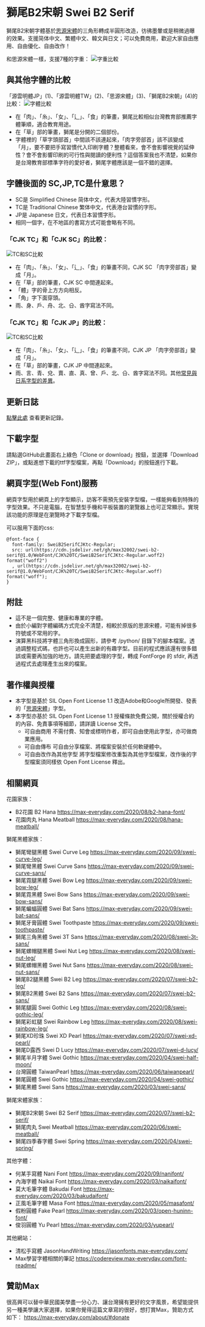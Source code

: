 # 獅尾B2宋朝 Swei B2 Serif

獅尾B2宋朝字體基於[思源宋體](https://github.com/adobe-fonts/source-han-serif)的三角形轉成半圓形改造，彷彿墨暈或是稍微過曝的效果。支援简体中文、繁體中文、韓文與日文；可以免費商用，歡迎大家自由應用、自由優化、自由改作！

和思源宋體一樣，支援7種的字重：
![字重比較](https://github.com/max32002/swei-b2-serif/raw/master/preview/compare_style.png)

## 與其他字體的比較
「源雲明體JP」(1)、「源雲明體TW」(2)、「思源宋體」(3)、「獅尾B2宋朝」(4)的比較：
![字體比較](https://github.com/max32002/swei-b2-serif/raw/master/preview/compare_noto_serif.png)

* 在「肉」、「糸」、「女」、「辶」、「食」的筆畫，獅尾比較相似台灣教育部推薦字體筆順，適合教育用途。
* 在「草」部的筆畫，獅尾是分開的二個部份。
* 字體裡的「草字頭部首」中間該不該連起來，「肉字旁部首」該不該變成「月」，要不要把手寫習慣代入印刷字體？整體看來，會不會影響視覺的延伸性？會不會影響印刷的可行性與閱讀的便利性？這個答案我也不清楚，如果你是台灣教育部標準字符的愛好者，獅尾字體應該是一個不錯的選擇。

## 字體後面的 SC,JP,TC是什意思？
* SC是 Simplified Chinese 简体中文，代表大陸習慣字形。
* TC是 Traditional Chinese 繁体中文，代表港台習慣的字形。
* JP是 Japanese 日文，代表日本習慣字形。
* 相同一個字，在不地區的書寫方式可能會略有不同。

### 「CJK TC」和「CJK SC」的比較：
![TC和SC比較](https://github.com/max32002/swei-b2-serif/raw/master/preview/compare_tc_sc.png)
* 在「肉」、「糸」、「女」、「辶」、「食」的筆畫不同，CJK SC 「肉字旁部首」變成「月」。 
* 在「草」部的筆畫，CJK SC 中間連起來。
* 「體」字的骨上方方向相反。
* 「角」字下面穿頭。
* 雨、身、戶、舟、北、㕣、酋字寫法不同。

### 「CJK TC」和「CJK JP」的比較：
![TC和SC比較](https://github.com/max32002/swei-b2-serif/raw/master/preview/compare_tc_jp.png)
* 在「肉」、「糸」、「女」、「辶」、「食」的筆畫不同，CJK JP 「肉字旁部首」變成「月」。 
* 在「草」部的筆畫，CJK JP 中間連起來。
* 雨、言、青、兌、賣、直、真、曾、戶、北、㕣、酋字寫法不同。其他[常見與日系字型的差異](https://max-everyday.com/2020/06/taiwanpearl/#diff)。

## 更新日誌
[點擊此處](https://github.com/max32002/swei-b2-serif/blob/master/change_log.md) 查看更新記錄。

## 下載字型

請點選GitHub此畫面右上綠色「Clone or download」按鈕，並選擇「Download ZIP」，或點進想下載的ttf字型檔案，再點「Download」的按鈕進行下載。

## 網頁字型(Web Font)服務

網頁字型用於網頁上的字型顯示，訪客不需預先安裝字型檔，一樣能夠看到特殊的字型效果。不只是電腦，在智慧型手機和平板裝置的瀏覽器上也可正常顯示。實現該功能的原理是在瀏覽時才下載字型檔。

可以服用下面的css:
```
@font-face {
  font-family: SweiB2SerifCJKtc-Regular;
  src: url(https://cdn.jsdelivr.net/gh/max32002/swei-b2-serif@1.0/WebFont/CJK%20TC/SweiB2SerifCJKtc-Regular.woff2) format("woff2")
  , url(https://cdn.jsdelivr.net/gh/max32002/swei-b2-serif@1.0/WebFont/CJK%20TC/SweiB2SerifCJKtc-Regular.woff) format("woff");
}
```

## 附註

* 這不是一個完整、健康和專業的字體。
* 由於小編對字體編碼方式完全不清楚，相較於原版的思源宋體，可能有掉很多符號或不常用的字。
* 演算黑科技將字體三角形換成圓形，請參考 /python/ 目錄下的腳本檔案。透過調整程式碼，也許也可以產生出新的有趣字型。目前的程式應該還有很多錯誤或需要再加強的地方。請先把要處理的字型，轉成 FontForge 的 sfdir, 再透過程式去處理產生出來的檔案。

## 著作權與授權

* 本字型是基於 SIL Open Font License 1.1 改造Adobe和Google所開發、發表的「[思源宋體](https://github.com/adobe-fonts/source-han-serif)」字型。
* 本字型亦基於 SIL Open Font License 1.1 授權條款免費公開，關於授權合約的內容、免責事項等細節，請詳讀 License 文件。
    * 可自由商用 不需付費、知會或標明作者，即可自由使用此字型，亦可做商業應用。
    * 可自由傳布 可自由分享檔案、將檔案安裝於任何軟硬體中。
    * 可自由改作為其他字型 將字型檔案修改重製為其他字型檔案，改作後的字型檔案須同樣依 Open Font License 釋出。
    
    
## 相關網頁

花園家族：
* B2花園 B2 Hana
https://max-everyday.com/2020/08/b2-hana-font/
* 花園肉丸 Hana Meatball
https://max-everyday.com/2020/08/hana-meatball/

獅尾黑體家族：
* 獅尾彎腿黑體 Swei Curve Leg
https://max-everyday.com/2020/09/swei-curve-leg/
* 獅尾彎黑體 Swei Curve Sans
https://max-everyday.com/2020/09/swei-curve-sans/
* 獅尾霓腿黑體 Swei Bow Leg
https://max-everyday.com/2020/09/swei-bow-leg/
* 獅尾霓黑體 Swei Bow Sans
https://max-everyday.com/2020/09/swei-bow-sans/
* 獅尾蝙蝠圓體 Swei Bat Sans
https://max-everyday.com/2020/09/swei-bat-sans/
* 獅尾牙膏圓體 Swei Toothpaste
https://max-everyday.com/2020/09/swei-toothpaste/
* 獅尾三角黑體 Swei 3T Sans
https://max-everyday.com/2020/08/swei-3t-sans/
* 獅尾螺帽腿黑體 Swei Nut Leg
https://max-everyday.com/2020/08/swei-nut-leg/
* 獅尾螺帽黑體 Swei Nut Sans
https://max-everyday.com/2020/08/swei-nut-sans/
* 獅尾B2腿黑體 Swei B2 Leg
https://max-everyday.com/2020/07/swei-b2-leg/
* 獅尾B2黑體 Swei B2 Sans
https://max-everyday.com/2020/07/swei-b2-sans/
* 獅尾腿圓 Swei Gothic Leg
https://max-everyday.com/2020/08/swei-gothic-leg/
* 獅尾彩虹腿 Swei Rainbow Leg
https://max-everyday.com/2020/08/swei-rainbow-leg/
* 獅尾XD珍珠 Swei XD Pearl
https://max-everyday.com/2020/07/swei-xd-pearl/
* 獅尾D露西 Swei D Lucy
https://max-everyday.com/2020/07/swei-d-lucy/
* 獅尾半月字體 Swei Gothic
https://max-everyday.com/2020/04/swei-half-moon/
* 台灣圓體 TaiwanPearl
https://max-everyday.com/2020/06/taiwanpearl/
* 獅尾圓體 Swei Gothic
https://max-everyday.com/2020/04/swei-gothic/
* 獅尾黑體 Swei Sans
https://max-everyday.com/2020/03/swei-sans/

獅尾宋體家族：
* 獅尾B2宋朝 Swei B2 Serif
https://max-everyday.com/2020/07/swei-b2-serif/
* 獅尾肉丸 Swei Meatball
https://max-everyday.com/2020/06/swei-meatball/
* 獅尾四季春字體 Swei Spring
https://max-everyday.com/2020/04/swei-spring/

其他字體：
* 何某手寫體 Nani Font
https://max-everyday.com/2020/09/nanifont/
* 內海字體  Naikai Font
https://max-everyday.com/2020/03/naikaifont/
* 莫大毛筆字體 Bakudai Font
https://max-everyday.com/2020/03/bakudaifont/
* 正風毛筆字體 Masa Font
https://max-everyday.com/2020/05/masafont/
* 假粉圓體 Fake Pearl 
https://max-everyday.com/2020/03/open-huninn-font/
* 俊羽圓體 Yu Pearl 
https://max-everyday.com/2020/03/yupearl/

其他網站：
* 清松手寫體 JasonHandWriting
https://jasonfonts.max-everyday.com/
* Max學習字體相關的筆記
https://codereview.max-everyday.com/font-readme/

## 贊助Max

很高興可以替中華民國美學盡一分心力、讓台灣擁有更好的文字風景，希望能提供另一種美學讓大家選擇，如果你覺得這篇文章寫的很好，想打賞Max，贊助方式如下：
https://max-everyday.com/about/#donate
